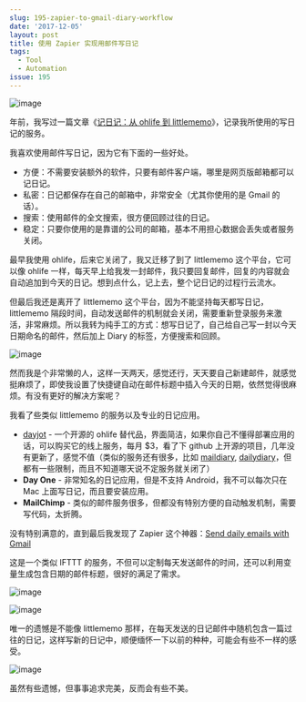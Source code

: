```yaml
---
slug: 195-zapier-to-gmail-diary-workflow
date: '2017-12-05'
layout: post
title: 使用 Zapier 实现用邮件写日记
tags:
  - Tool
  - Automation
issue: 195
---
```


![image](https://github.com/greatghoul/greatghoul.github.io/assets/208966/517eab8e-f349-477f-a720-49db67c1cdcb)

年前，我写过一篇文章《[记日记：从 ohlife 到 littlememo](https://anl.gg/ohlife-littlememo)》，记录我所使用的写日记的服务。

我喜欢使用邮件写日记，因为它有下面的一些好处。

* 方便：不需要安装额外的软件，只要有邮件客户端，哪里是网页版邮箱都可以记日记。
* 私密：日记都保存在自己的邮箱中，非常安全（尤其你使用的是 Gmail 的话）。
* 搜索：使用邮件的全文搜索，很方便回顾过往的日记。
* 稳定：只要你使用的是靠谱的公司的邮箱，基本不用担心数据会丢失或者服务关闭。

最早我使用 ohlife，后来它关闭了，我又迁移了到了 littlememo 这个平台，它可以像 ohlife 一样，每天早上给我发一封邮件，我只要回复邮件，回复的内容就会自动追加到今天的日记。想到点什么，记上去，整个记日记的过程行云流水。

但最后我还是离开了 littlememo 这个平台，因为不能坚持每天都写日记，littlememo 隔段时间，自动发送邮件的机制就会关闭，需要重新登录服务来激活，非常麻烦。所以我转为纯手工的方式：想写日记了，自己给自己写一封以今天日期命名的邮件，然后加上 Diary 的标签，方便搜索和回顾。

![image](https://github.com/greatghoul/greatghoul.github.io/assets/208966/393c62a1-309b-418c-ac85-143ba14685a7)

然而我是个非常懒的人，这样一天两天，感觉还行，天天要自己新建邮件，就感觉挺麻烦了，即使我设置了快捷键自动在邮件标题中插入今天的日期，依然觉得很麻烦。有没有更好的解决方案呢？

我看了些类似 littlememo 的服务以及专业的日记应用。

* [dayjot](https://dayjot.com/ ) - 一个开源的 ohlife 替代品，界面简洁，如果你自己不懂得部署应用的话，可以购买它的线上服务，每月 $3，看了下 github 上开源的项目，几年没有更新了，感觉不值（类似的服务还有很多，比如 [maildiary](https://maildiary.net/v2/), [dailydiary](https://www.dailydiary.com/)，但都有一些限制，而且不知道哪天说不定服务就关闭了）
* **Day One** - 非常知名的日记应用，但是不支持 Android，我不可以每次只在 Mac 上面写日记，而且要安装应用。
* **MailChimp** - 类似的邮件服务很多，但都没有特别方便的自动触发机制，需要写代码，太折腾。

没有特别满意的，直到最后我发现了 Zapier 这个神器：[Send daily emails with Gmail](https://zapier.com/apps/gmail/integrations/schedule/2809/send-a-daily-email-with-gmail)

这是一个类似 IFTTT 的服务，不但可以定制每天发送邮件的时间，还可以利用变量生成包含日期的邮件标题，很好的满足了需求。

![image](https://github.com/greatghoul/greatghoul.github.io/assets/208966/ce9aee3f-e140-4378-823e-26471d0136cb)

![image](https://github.com/greatghoul/greatghoul.github.io/assets/208966/0d5a42c7-dc2e-4495-be69-4dd30deb2fdd)

唯一的遗憾是不能像 littlememo 那样，在每天发送的日记邮件中随机包含一篇过往的日记，这样写新的日记中，顺便缅怀一下以前的种种，可能会有些不一样的感受。

![image](https://github.com/greatghoul/greatghoul.github.io/assets/208966/523272cb-518e-4c7b-bd85-50cd12e70fbb)

虽然有些遗憾，但事事追求完美，反而会有些不美。
